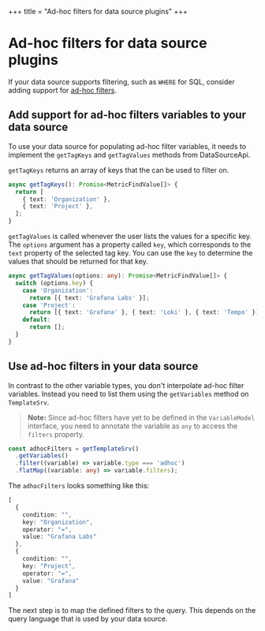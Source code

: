 +++
title = "Ad-hoc filters for data source plugins"
+++

# Ad-hoc filters for data source plugins

If your data source supports filtering, such as `WHERE` for SQL, consider adding support for [ad-hoc filters](TODO).

## Add support for ad-hoc filters variables to your data source

To use your data source for populating ad-hoc filter variables, it needs to implement the `getTagKeys` and `getTagValues` methods from DataSourceApi.

`getTagKeys` returns an array of keys that the can be used to filter on.

```ts
async getTagKeys(): Promise<MetricFindValue[]> {
  return [
    { text: 'Organization' },
    { text: 'Project' },
  ];
}
```

`getTagValues` is called whenever the user lists the values for a specific key. The `options` argument has a property called `key`, which corresponds to the `text` property of the selected tag key. You can use the `key` to determine the values that should be returned for that key.

```ts
async getTagValues(options: any): Promise<MetricFindValue[]> {
  switch (options.key) {
    case 'Organization':
      return [{ text: 'Grafana Labs' }];
    case 'Project':
      return [{ text: 'Grafana' }, { text: 'Loki' }, { text: 'Tempo' }];
    default:
      return [];
  }
}
```

## Use ad-hoc filters in your data source

In contrast to the other variable types, you don't interpolate ad-hoc filter variables. Instead you need to list them using the `getVariables` method on `TemplateSrv`.

> **Note:** Since ad-hoc filters have yet to be defined in the `VariableModel` interface, you need to annotate the variable as `any` to access the `filters` property.

```ts
const adhocFilters = getTemplateSrv()
  .getVariables()
  .filter((variable) => variable.type === 'adhoc')
  .flatMap((variable: any) => variable.filters);
```

The `adhocFilters` looks something like this:

```ts
[
  {
    condition: "",
    key: "Organization",
    operator: "=",
    value: "Grafana Labs"
  },
  {
    condition: "",
    key: "Project",
    operator: "=",
    value: "Grafana"
  }
]
```

The next step is to map the defined filters to the query. This depends on the query language that is used by your data source.
